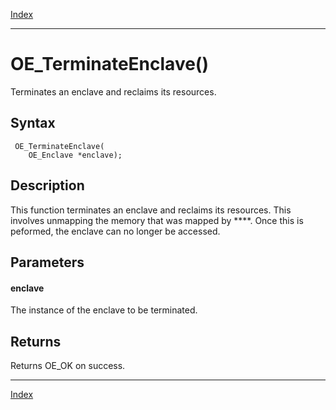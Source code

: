 [Index](index.md)

---
# OE_TerminateEnclave()

Terminates an enclave and reclaims its resources.

## Syntax

     OE_TerminateEnclave(
        OE_Enclave *enclave);
## Description 

This function terminates an enclave and reclaims its resources. This involves unmapping the memory that was mapped by ****. Once this is peformed, the enclave can no longer be accessed.



## Parameters

#### enclave

The instance of the enclave to be terminated.

## Returns

Returns OE_OK on success.

---
[Index](index.md)

